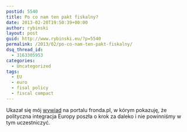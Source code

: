 ```yaml
---
postid: 5540
title: Po co nam ten pakt fiskalny?
date: 2013-02-20T19:50:39+00:00
author: rybinski
layout: post
guid: http://www.rybinski.eu/?p=5540
permalink: /2013/02/po-co-nam-ten-pakt-fiskalny/
dsq_thread_id:
  - 3163305953
categories:
  - Uncategorized
tags:
  - EU
  - euro
  - fisal policy
  - fiscal compact
---
```

Ukazał się mój [wywiad](http://www.fronda.pl/a/prof-rybinski-dla-frondapl-robimy-o-jeden-krok-za-daleko-w-integracji-z-ue,26349.html) na portalu fronda.pl, w kórym pokazuję, że polityczna integracja Europy poszła o krok za daleko i nie powinniśmy w tym uczestniczyć.
